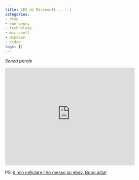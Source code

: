 ```yaml
---
title: CEO di Microsoft... :-|
categories:
- blog
- emergency
- technology
- microsoft
- windows
- video
tags: []
---
```

  
_Senza parole_

<iframe width="420" height="315" src="https://www.youtube.com/embed/wvsboPUjrGc" frameborder="0" allowfullscreen></iframe>

PS: [il mio cellulare l'ho messo su ebay. Buon asta!](http://cgi.ebay.it/Nokia-E65-1GB-MicroSD-assicurazione-furto-e-danni_W0QQitemZ230237555104QQihZ013QQcategoryZ126134QQssPageNameZWDVWQQrdZ1QQcmdZViewItem "Nokia E65 su ebay" )
_[ ](http://cgi.ebay.it/Nokia-E65-1GB-MicroSD-assicurazione-furto-e-danni_W0QQitemZ230237555104QQihZ013QQcategoryZ126134QQssPageNameZWDVWQQrdZ1QQcmdZViewItem "Nokia E65 su ebay" )_

